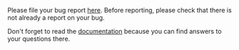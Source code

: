 Please file your bug report [here](<{{- link}}>). 
Before reporting, please check that there is not already a report on your bug.


Don't forget to read the [documentation](<https://dicelette.github.io/en/>) because you can find answers to your questions there.